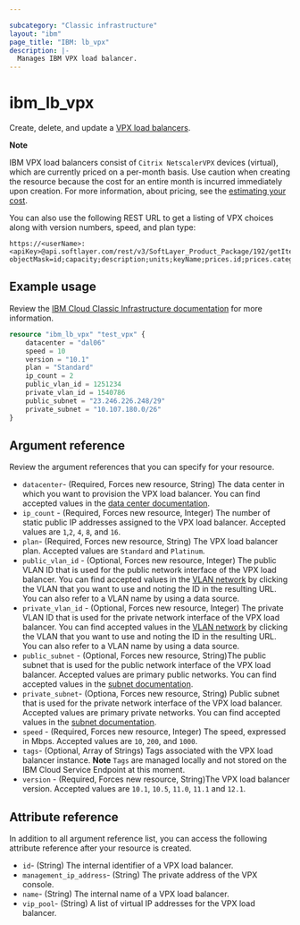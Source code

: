 ```yaml
---

subcategory: "Classic infrastructure"
layout: "ibm"
page_title: "IBM: lb_vpx"
description: |-
  Manages IBM VPX load balancer.
---
```


# ibm_lb_vpx
Create, delete, and update a [VPX load balancers](https://cloud.ibm.com/docs/citrix-netscaler-vpx?topic=citrix-netscaler-vpx-setting-up-citrix-netscaler-vpx-for-high-availability-ha-).

**Note**

IBM VPX load balancers consist of `Citrix NetscalerVPX` devices (virtual), which are currently priced on a per-month basis. Use caution when creating the resource because the cost for an entire month is incurred immediately upon creation. For more information, about pricing, see the [estimating your cost](https://cloud.ibm.com/docs/billing-usage?topic=billing-usage-cost). 

You can also use the following REST URL to get a listing of VPX choices along with version numbers, speed, and plan type:

```
https://<userName>:<apiKey>@api.softlayer.com/rest/v3/SoftLayer_Product_Package/192/getItems.json?objectMask=id;capacity;description;units;keyName;prices.id;prices.categories.id;prices.categories.name
```

## Example usage
Review the [IBM Cloud Classic Infrastructure documentation](http://sldn.softlayer.com/reference/datatypes/SoftLayer_Network_Application_Delivery_Controller) for more information.

```terraform
resource "ibm_lb_vpx" "test_vpx" {
    datacenter = "dal06"
    speed = 10
    version = "10.1"
    plan = "Standard"
    ip_count = 2
    public_vlan_id = 1251234
    private_vlan_id = 1540786
    public_subnet = "23.246.226.248/29"
    private_subnet = "10.107.180.0/26"
}
```

## Argument reference 
Review the argument references that you can specify for your resource. 

- `datacenter`- (Required, Forces new resource, String) The data center in which you want to provision the VPX load balancer. You can find accepted values in the [data center documentation](https://www.ibm.com/cloud/load-balancer).
- `ip_count` - (Required, Forces new resource, Integer) The number of static public IP addresses assigned to the VPX load balancer. Accepted values are `1`,`2`, `4`, `8`, and `16`.
- `plan`- (Required, Forces new resource, String) The VPX load balancer plan. Accepted values are `Standard` and `Platinum`.
- `public_vlan_id` - (Optional, Forces new resource,  Integer) The public VLAN ID that is used for the public network interface of the VPX load balancer. You can find accepted values in the [VLAN network](https://cloud.ibm.com/classic/network/vlans) by clicking the VLAN that you want to use and noting the ID in the resulting URL. You can also refer to a VLAN name by using a data source.
- `private_vlan_id` - (Optional, Forces new resource,  Integer) The private VLAN ID that is used for the private network interface of the VPX load balancer. You can find accepted values in the [VLAN network](https://cloud.ibm.com/classic/network/vlans) by clicking the VLAN that you want to use and noting the ID in the resulting URL. You can also refer to a VLAN name by using a data source.
- `public_subnet` - (Optional, Forces new resource, String)The public subnet that is used for the public network interface of the VPX load balancer. Accepted values are primary public networks. You can find accepted values in the [subnet documentation](https://cloud.ibm.com/classic/network/subnets).
- `private_subnet`- (Optiona, Forces new resource, String) Public subnet that is used for the private network interface of the VPX load balancer. Accepted values are primary private networks. You can find accepted values in the [subnet documentation](https://cloud.ibm.com/classic/network/subnets).
- `speed` - (Required, Forces new resource,  Integer) The speed, expressed in Mbps. Accepted values are `10`, `200`, and `1000`.
- `tags`- (Optional, Array of Strings) Tags associated with the VPX load balancer instance. **Note** `Tags` are managed locally and not stored on the IBM Cloud Service Endpoint at this moment.
- `version` - (Required, Forces new resource, String)The VPX load balancer version. Accepted values are `10.1`, `10.5`, `11.0`, `11.1` and `12.1`.


## Attribute reference
In addition to all argument reference list, you can access the following attribute reference after your resource is created.

- `id`- (String) The internal identifier of a VPX load balancer.
- `management_ip_address`- (String) The private address of the VPX console.
- `name`- (String) The internal name of a VPX load balancer.
- `vip_pool`- (String) A list of virtual IP addresses for the VPX load balancer.
